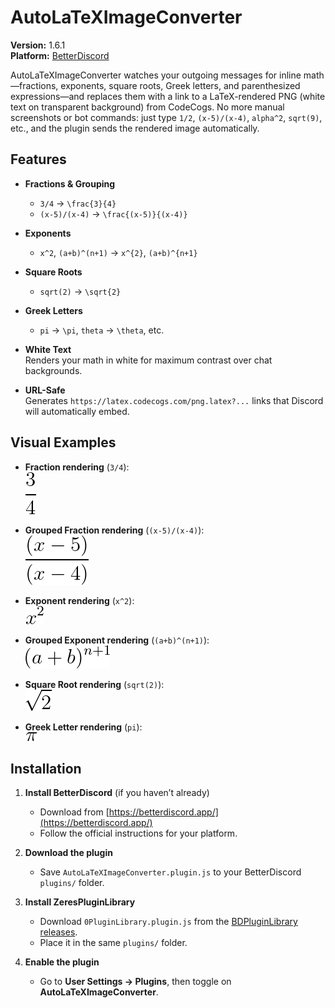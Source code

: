 # AutoLaTeXImageConverter

**Version:** 1.6.1  
**Platform:** [BetterDiscord](https://betterdiscord.app/)

AutoLaTeXImageConverter watches your outgoing messages for inline math—fractions, exponents, square roots, Greek letters, and parenthesized expressions—and replaces them with a link to a LaTeX-rendered PNG (white text on transparent background) from CodeCogs. No more manual screenshots or bot commands: just type `1/2`, `(x-5)/(x-4)`, `alpha^2`, `sqrt(9)`, etc., and the plugin sends the rendered image automatically.

## Features

- **Fractions & Grouping**  
  - `3/4` → `\frac{3}{4}`  
  - `(x-5)/(x-4)` → `\frac{(x-5)}{(x-4)}`

- **Exponents**  
  - `x^2`, `(a+b)^(n+1)` → `x^{2}`, `(a+b)^{n+1}`

- **Square Roots**  
  - `sqrt(2)` → `\sqrt{2}`

- **Greek Letters**  
  - `pi` → `\pi`, `theta` → `\theta`, etc.

- **White Text**  
  Renders your math in white for maximum contrast over chat backgrounds.

- **URL-Safe**  
  Generates `https://latex.codecogs.com/png.latex?...` links that Discord will automatically embed.

## Visual Examples

- **Fraction rendering** (`3/4`):  
  ![Fraction](assets/asset0.png)

- **Grouped Fraction rendering** (`(x-5)/(x-4)`):  
  ![Grouped Fraction](assets/asset1.png)

- **Exponent rendering** (`x^2`):  
  ![Exponent](assets/asset2.png)

- **Grouped Exponent rendering** (`(a+b)^(n+1)`):  
  ![Grouped Exponent](assets/asset3.png)

- **Square Root rendering** (`sqrt(2)`):  
  ![Square Root](assets/asset4.png)

- **Greek Letter rendering** (`pi`):  
  ![Greek Letter](assets/asset5.png)

## Installation

1. **Install BetterDiscord** (if you haven’t already)  
   - Download from [https://betterdiscord.app/](https://betterdiscord.app/)  
   - Follow the official instructions for your platform.

2. **Download the plugin**  
   - Save `AutoLaTeXImageConverter.plugin.js` to your BetterDiscord `plugins/` folder.

3. **Install ZeresPluginLibrary**  
   - Download `0PluginLibrary.plugin.js` from the [BDPluginLibrary releases](https://github.com/rauenzi/BDPluginLibrary/releases).  
   - Place it in the same `plugins/` folder.

4. **Enable the plugin**  
   - Go to **User Settings → Plugins**, then toggle on **AutoLaTeXImageConverter**.
